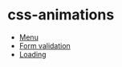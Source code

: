 # css-animations

- [Menu](https://marabesi.github.io/css-animations/menu.html)
- [Form validation](https://marabesi.github.io/css-animations/form-validation.html)
- [Loading](https://marabesi.github.io/css-animations/loading.html)
